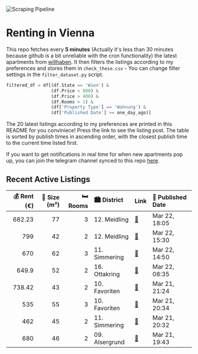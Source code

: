 ![Scraping Pipeline](https://github.com/AthomsG/renting-in-vienna/actions/workflows/run_pipeline.yml/badge.svg)


# Renting in Vienna

This repo fetches every **5 minutes** (Actually it's less than 30 minutes because github is a bit unreliable with the cron functionality) the latest apartments from [willhaben](https://www.willhaben.at/).
It then filters the listings according to my preferences and stores them in `check_these.csv` - You can change filter settings in the `filter_dataset.py` script.

```python
filtered_df = df[(df.State == 'Wien') & 
                 (df.Price < 800) &
                 (df.Price > 400) &
                 (df.Rooms > 1) &
                 (df['Property Type'] == 'Wohnung') &
                 (df['Published Date'] >= one_day_ago)]
```

The 20 latest listings according to my preferences are printed in this README for you conviniece! Press the link to see the listing post.
The table is sorted by publish times in ascending order, with the closest publish time to the current time listed first.

If you want to get notifications in real time for when new apartments pop up, you can join the telegram channel synced to this repo [here](https://t.me/+1HPAYOf5BSsyNTlk).

## Recent Active Listings

|   💰 Rent (€) |   📏 Size (m²) |   🛏️ Rooms | 🏙️ District    | Link                                                                                                                                                                                            | 📅 Published Date   |
|-------------:|--------------:|-----------:|:---------------|:------------------------------------------------------------------------------------------------------------------------------------------------------------------------------------------------|:-------------------|
|       682.23 |            77 |          3 | 12. Meidling   | [🔗](https://www.willhaben.at/iad/immobilien/d/mietwohnungen/wien/wien-1120-meidling/%22sch%C3%B6ne-3-zimmer-wohnung-mit-perfekter-verkehrsanbindung:-nahe-u4-und-u6%22-1618413278/)             | Mar 22, 18:05      |
|       799    |            42 |          2 | 12. Meidling   | [🔗](https://www.willhaben.at/iad/immobilien/d/mietwohnungen/wien/wien-1120-meidling/attraktive-2-zimmer-wohnung-im-neubau-unm%C3%B6bliert-mit-perfekter-anbindung-in-wien-meidling-1483691519/) | Mar 22, 15:30      |
|       670    |            62 |          3 | 11. Simmering  | [🔗](https://www.willhaben.at/iad/immobilien/d/mietwohnungen/wien/wien-1110-simmering/gemeindewohnung-in-1110-wien-direktvergabe-weiterzugeben--wiener-wohnen-vormerkschein-1652350055/)         | Mar 22, 14:50      |
|       649.9  |            52 |          2 | 16. Ottakring  | [🔗](https://www.willhaben.at/iad/immobilien/d/mietwohnungen/wien/wien-1160-ottakring/2-zimmer-wohnung-in-der-hasnerstra%C3%9Fe%21-872018955/)                                                   | Mar 22, 08:35      |
|       738.42 |            43 |          2 | 10. Favoriten  | [🔗](https://www.willhaben.at/iad/immobilien/d/mietwohnungen/wien/wien-1100-favoriten/perfekte-studentenwohnung-oder-2er-wg.-wie-erstbezug%21-super-wohnung-f%C3%BCr-p%C3%A4rchen.-1983479882/)  | Mar 21, 21:24      |
|       535    |            55 |          3 | 10. Favoriten  | [🔗](https://www.willhaben.at/iad/immobilien/d/mietwohnungen/wien/wien-1100-favoriten/gemeinde-wohnung-vormerkschein-nr:-31.03.2025-776001728/)                                                  | Mar 21, 20:34      |
|       462    |            45 |          2 | 11. Simmering  | [🔗](https://www.willhaben.at/iad/immobilien/d/mietwohnungen/wien/wien-1110-simmering/gemeidewohnug-direktvergabe-1429603546/)                                                                   | Mar 21, 20:32      |
|       680    |            46 |          2 | 09. Alsergrund | [🔗](https://www.willhaben.at/iad/immobilien/d/mietwohnungen/wien/wien-1090-alsergrund/provisionsfreie-m%C3%B6blierte-46-m%C2%B2-single-altbauwohnung-befristet-auf-3-jahre-1201476125/)         | Mar 21, 19:43      |
